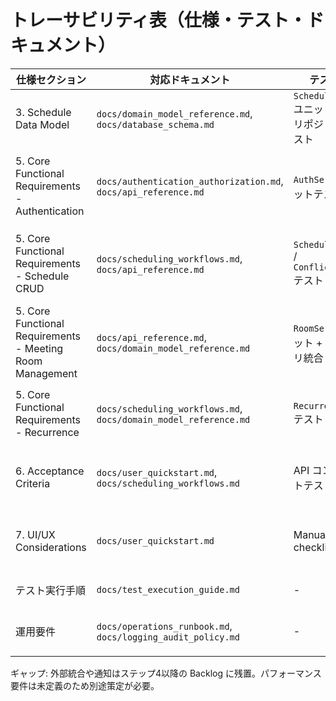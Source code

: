 # トレーサビリティ表（仕様・テスト・ドキュメント）

| 仕様セクション | 対応ドキュメント | テスト戦略 | 備考 |
| --- | --- | --- | --- |
| 3. Schedule Data Model | `docs/domain_model_reference.md`, `docs/database_schema.md` | `ScheduleService` ユニットテスト、リポジトリ統合テスト | 参加者・会議室属性を網羅 |
| 5. Core Functional Requirements - Authentication | `docs/authentication_authorization.md`, `docs/api_reference.md` | `AuthService` ユニットテスト | セッション TTL・401/403 の整理済み |
| 5. Core Functional Requirements - Schedule CRUD | `docs/scheduling_workflows.md`, `docs/api_reference.md` | `ScheduleService` / `ConflictDetector` テスト | 警告ハンドリングをテストケースに追加予定 |
| 5. Core Functional Requirements - Meeting Room Management | `docs/api_reference.md`, `docs/domain_model_reference.md` | `RoomService` ユニット + リポジトリ統合 | 管理者専用エンドポイントを明記 |
| 5. Core Functional Requirements - Recurrence | `docs/scheduling_workflows.md`, `docs/domain_model_reference.md` | `RecurrenceEngine` テスト | 週次のみ対応をテストで確認 |
| 6. Acceptance Criteria | `docs/user_quickstart.md`, `docs/scheduling_workflows.md` | API コンポーネントテスト計画 | UI 表現は将来の E2E で補完 |
| 7. UI/UX Considerations | `docs/user_quickstart.md` | Manual QA checklist | 日本語 UI での手順を記載 |
| テスト実行手順 | `docs/test_execution_guide.md` | - | CI で参照 |
| 運用要件 | `docs/operations_runbook.md`, `docs/logging_audit_policy.md` | - | 監視・ログ戦略を補完 |

ギャップ: 外部統合や通知はステップ4以降の Backlog に残置。パフォーマンス要件は未定義のため別途策定が必要。

